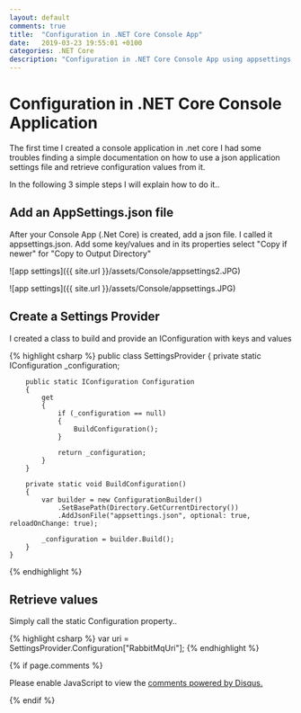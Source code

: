 ```yaml
---
layout: default
comments: true
title:  "Configuration in .NET Core Console App"
date:   2019-03-23 19:55:01 +0100
categories: .NET Core
description: "Configuration in .NET Core Console App using appsettings.json"
---
```

# [](#header-1) Configuration in .NET Core Console Application

The first time I created a console application in .net core I had some troubles finding a simple documentation on how to use a json application settings file and retrieve configuration values from it.

In the following 3 simple steps I will explain how to do it..

## [](#header-3) Add an AppSettings.json file

After your Console App (.Net Core) is created, add a json file. I called it appsettings.json. Add some key/values and in its properties select "Copy if newer" for "Copy to Output Directory"

![app settings]({{ site.url }}/assets/Console/appsettings2.JPG)

![app settings]({{ site.url }}/assets/Console/appsettings.JPG)

## [](#header-3) Create a Settings Provider 

I created a class to build and provide an IConfiguration with keys and values

{% highlight csharp %}
    public class SettingsProvider
    {
        private static IConfiguration _configuration;

        public static IConfiguration Configuration
        {
            get
            {
                if (_configuration == null)
                {
                    BuildConfiguration();
                }

                return _configuration;
            }
        }

        private static void BuildConfiguration()
        {
            var builder = new ConfigurationBuilder()
                .SetBasePath(Directory.GetCurrentDirectory())
                .AddJsonFile("appsettings.json", optional: true, reloadOnChange: true);

            _configuration = builder.Build();
        }
    }
{% endhighlight %}

## [](#header-3) Retrieve values

Simply call the static Configuration property..

{% highlight csharp %}
var uri = SettingsProvider.Configuration["RabbitMqUri"];
{% endhighlight %}
 

{% if page.comments %}

<div id="disqus_thread"></div>
<script>

/**
*  RECOMMENDED CONFIGURATION VARIABLES: EDIT AND UNCOMMENT THE SECTION BELOW TO INSERT DYNAMIC VALUES FROM YOUR PLATFORM OR CMS.
*  LEARN WHY DEFINING THESE VARIABLES IS IMPORTANT: https://disqus.com/admin/universalcode/#configuration-variables*/

var disqus_config = function () {
this.page.url = 'https://maciti.github.io/asp.net/core/2019/03/23/Configuration-Settings-Net-Core-Console.html';  // Replace PAGE_URL with your page's canonical URL variable
this.page.identifier = '2019-03-23-Configuration-Settings-Net-Core-Console'; // Replace PAGE_IDENTIFIER with your page's unique identifier variable
};

(function() { // DON'T EDIT BELOW THIS LINE
var d = document, s = d.createElement('script');
s.src = 'https://maciti-github-io.disqus.com/embed.js';
s.setAttribute('data-timestamp', +new Date());
(d.head || d.body).appendChild(s);
})();
</script>
<noscript>Please enable JavaScript to view the <a href="https://disqus.com/?ref_noscript">comments powered by Disqus.</a></noscript>
  
{% endif %}
